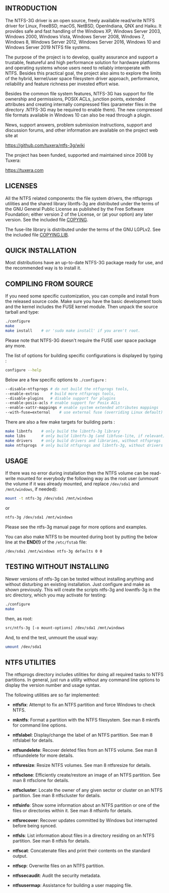 ## INTRODUCTION

The NTFS-3G driver is an open source, freely available read/write NTFS driver 
for Linux, FreeBSD, macOS, NetBSD, OpenIndiana, QNX and Haiku. It provides 
safe and fast handling of the Windows XP, Windows Server 2003, Windows 2000, 
Windows Vista, Windows Server 2008, Windows 7, Windows 8, Windows Server 2012,
Windows Server 2016, Windows 10 and Windows Server 2019 NTFS file systems.

The purpose of the project is to develop, quality assurance and support a 
trustable, featureful and high performance solution for hardware platforms 
and operating systems whose users need to reliably interoperate with NTFS. 
Besides this practical goal, the project also aims to explore the limits 
of the hybrid, kernel/user space filesystem driver approach, performance, 
reliability and feature richness per invested effort wise.

Besides the common file system features, NTFS-3G has support for file 
ownership and permissions, POSIX ACLs, junction points, extended attributes 
and creating internally compressed files (parameter files in the directory
.NTFS-3G may be required to enable them). The new compressed file formats
available in Windows 10 can also be read through a plugin. 

News, support answers, problem submission instructions, support and discussion 
forums, and other information are available on the project web site at

https://github.com/tuxera/ntfs-3g/wiki

The project has been funded, supported and maintained since 2008 by Tuxera:

https://tuxera.com


## LICENSES

All the NTFS related components: the file system drivers, the ntfsprogs
utilities and the shared library libntfs-3g are distributed under the terms
of the GNU General Public License as published by the Free Software
Foundation; either version 2 of the License, or (at your option) any later
version. See the included file [COPYING](./COPYING).

The fuse-lite library is distributed under the terms of the GNU LGPLv2.
See the included file [COPYING.LIB](./COPYING.LIB).


## QUICK INSTALLATION

Most distributions have an up-to-date NTFS-3G package ready for use, and
the recommended way is to install it.

## COMPILING FROM SOURCE

If you need some specific customization, you can compile and install from
the released source code. Make sure you have the basic development tools
and the kernel includes the FUSE kernel module. Then unpack the source
tarball and type:

```bash
./configure
make
make install	# or 'sudo make install' if you aren't root.
```

Please note that NTFS-3G doesn't require the FUSE user space package any more.

The list of options for building specific configurations is displayed by typing :

```bash
configure --help
```

Below are a few specific options to `./configure` :

```bash
--disable-ntfsprogs	# do not build the ntfsprogs tools,
--enable-extras		# build more ntfsprogs tools,
--disable-plugins  	# disable support for plugins
--enable-posix-acls	# enable support for Posix ACLs
--enable-xattr-mappings	# enable system extended attributes mappings
--with-fuse=external	# use external fuse (overriding Linux default)
```

There are also a few make targets for building parts :

```bash
make libntfs	# only build the libntfs-3g library
make libs		# only build libntfs-3g (and libfuse-lite, if relevant)
make drivers	# only build drivers and libraries, without ntfsprogs
make ntfsprogs	# only build ntfsprogs and libntfs-3g, without drivers
```

## USAGE

If there was no error during installation then the NTFS volume can be
read-write mounted for everybody the following way as the root user 
(unmount the volume if it was already mounted, and replace `/dev/sda1` 
and `/mnt/windows`, if needed):

```bash
mount -t ntfs-3g /dev/sda1 /mnt/windows
```
or
```bash
ntfs-3g /dev/sda1 /mnt/windows
```

Please see the ntfs-3g manual page for more options and examples.

You can also make NTFS to be mounted during boot by putting the below 
line at the **END(!)** of the `/etc/fstab` file:

```
/dev/sda1 /mnt/windows ntfs-3g defaults 0 0
```

## TESTING WITHOUT INSTALLING

Newer versions of ntfs-3g can be tested without installing anything and
without disturbing an existing installation. Just configure and make as
shown previously. This will create the scripts ntfs-3g and lowntfs-3g
in the src directory, which you may activate for testing:

```bash
./configure
make
```

then, as root:

```bash
src/ntfs-3g [-o mount-options] /dev/sda1 /mnt/windows
```

And, to end the test, unmount the usual way:

```bash
umount /dev/sda1
```

## NTFS UTILITIES

The ntfsprogs directory includes utilities for doing all required tasks to
NTFS partitions. In general, just run a utility without any command line
options to display the version number and usage syntax.

The following utilities are so far implemented:

- **ntfsfix**: Attempt to fix an NTFS partition and force Windows to check NTFS.

- **mkntfs**: Format a partition with the NTFS filesystem.  See man 8 mkntfs for
command line options.

- **ntfslabel**: Display/change the label of an NTFS partition.  See man 8 ntfslabel
for details.

- **ntfsundelete**: Recover deleted files from an NTFS volume.  See man 8
ntfsundelete for more details.

- **ntfsresize**: Resize NTFS volumes.  See man 8 ntfsresize for details.

- **ntfsclone**: Efficiently create/restore an image of an NTFS partition.  See
man 8 ntfsclone for details.

- **ntfscluster**: Locate the owner of any given sector or cluster on an NTFS
partition.  See man 8 ntfscluster for details.

- **ntfsinfo**: Show some information about an NTFS partition or one of the files
or directories within it.  See man 8 ntfsinfo for details.

- **ntfsrecover**: Recover updates committed by Windows but interrupted before
being synced.

- **ntfsls**: List information about files in a directory residing on an NTFS
partition.  See man 8 ntfsls for details.

- **ntfscat**: Concatenate files and print their contents on the standard output.

- **ntfscp**: Overwrite files on an NTFS partition.

- **ntfssecaudit**: Audit the security metadata.

- **ntfsusermap**: Assistance for building a user mapping file.
